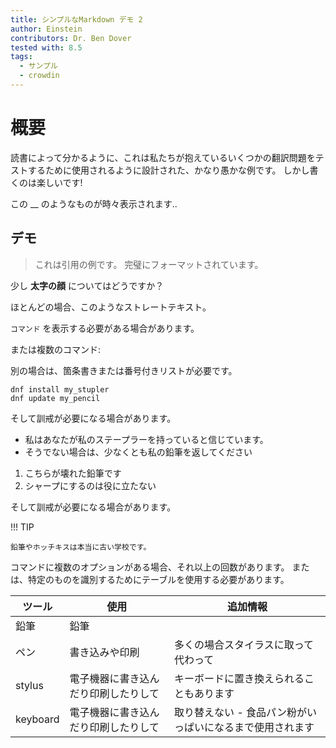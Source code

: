 ```yaml
---
title: シンプルなMarkdown デモ 2
author: Einstein
contributors: Dr. Ben Dover
tested with: 8.5
tags:
  - サンプル
  - crowdin
---
```


# 概要

読書によって分かるように、これは私たちが抱えているいくつかの翻訳問題をテストするために使用されるように設計された、かなり愚かな例です。 しかし書くのは楽しいです!

この __ のようなものが時々表示されます..

## デモ

> これは引用の例です。 完璧にフォーマットされています。

少し **太字の顔** についてはどうですか？

ほとんどの場合、このようなストレートテキスト。

`コマンド` を表示する必要がある場合があります。

または複数のコマンド:

別の場合は、箇条書きまたは番号付きリストが必要です。

```
dnf install my_stupler
dnf update my_pencil
```

そして訓戒が必要になる場合があります。

- 私はあなたが私のステープラーを持っていると信じています。
- そうでない場合は、少なくとも私の鉛筆を返してください

1. こちらが壊れた鉛筆です
2. シャープにするのは役に立たない

そして訓戒が必要になる場合があります。

!!! TIP

    鉛筆やホッチキスは本当に古い学校です。

コマンドに複数のオプションがある場合、それ以上の回数があります。 または、特定のものを識別するためにテーブルを使用する必要があります。

| ツール      | 使用                 | 追加情報                                   |
| -------- | ------------------ | -------------------------------------- |
| 鉛筆       | 鉛筆                 | | 書き込みや印刷            | しばしばペンに取り替えられます |
| ペン       | 書き込みや印刷            | 多くの場合スタイラスに取って代わって                     |
| stylus   | 電子機器に書き込んだり印刷したりして | キーボードに置き換えられることもあります                   |
| keyboard | 電子機器に書き込んだり印刷したりして | 取り替えない - 食品パン粉がいっぱいになるまで使用されます         |
